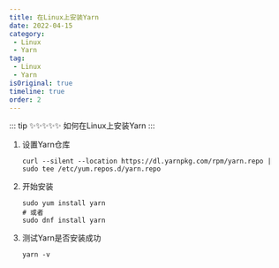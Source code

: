 ```yaml
---
title: 在Linux上安装Yarn
date: 2022-04-15
category:
 - Linux
 - Yarn
tag: 
 - Linux
 - Yarn
isOriginal: true
timeline: true
order: 2
---
```

::: tip ✨✨✨✨✨
如何在Linux上安装Yarn
:::

<!-- more -->

1. 设置Yarn仓库

   ```shell
   curl --silent --location https://dl.yarnpkg.com/rpm/yarn.repo | sudo tee /etc/yum.repos.d/yarn.repo
   ```
2. 开始安装

   ```shell
   sudo yum install yarn
   # 或者
   sudo dnf install yarn
   ```
3. 测试Yarn是否安装成功

   ```shell
   yarn -v
   ```

